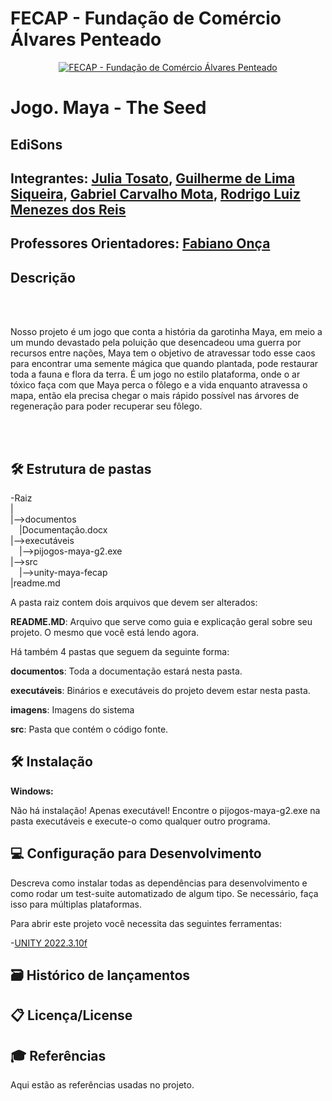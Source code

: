 # FECAP - Fundação de Comércio Álvares Penteado

<p align="center">
<a href= "https://www.fecap.br/"><img src="https://encrypted-tbn0.gstatic.com/images?q=tbn:ANd9GcRhZPrRa89Kma0ZZogxm0pi-tCn_TLKeHGVxywp-LXAFGR3B1DPouAJYHgKZGV0XTEf4AE&usqp=CAU" alt="FECAP - Fundação de Comércio Álvares Penteado" border="0"></a>
</p>

# Jogo. Maya - The Seed

## EdiSons

## Integrantes: <a href="https://www.linkedin.com/in/julia-tosato-a09a0b207/">Julia Tosato</a>, <a href="#">Guilherme de Lima Siqueira</a>, <a href="#">Gabriel Carvalho Mota</a>, <a href="#">Rodrigo Luiz Menezes dos Reis</a>

## Professores Orientadores: <a href="https://www.linkedin.com/in/fabiano-on%C3%A7a-3214a12/">Fabiano Onça</a>

## Descrição

<br><br>

Nosso projeto é um jogo que conta a história da garotinha Maya, em meio a um mundo devastado pela poluição que desencadeou uma guerra por recursos entre nações, Maya tem o objetivo de atravessar todo esse caos para encontrar uma semente mágica que quando plantada, pode restaurar toda a fauna e flora da terra.
É um jogo no estilo plataforma, onde o ar tóxico faça com que Maya perca o fôlego e a vida enquanto atravessa o mapa, então ela precisa chegar o mais rápido possível nas árvores de regeneração para poder recuperar seu fôlego.

<br><br>

## 🛠 Estrutura de pastas

-Raiz<br>
|<br>
|-->documentos<br>
  &emsp;|Documentação.docx<br>
|-->executáveis<br>
  &emsp;|-->pijogos-maya-g2.exe<br>
|-->src<br>
  &emsp;|-->unity-maya-fecap<br>
|readme.md<br>

A pasta raiz contem dois arquivos que devem ser alterados:

<b>README.MD</b>: Arquivo que serve como guia e explicação geral sobre seu projeto. O mesmo que você está lendo agora.

Há também 4 pastas que seguem da seguinte forma:

<b>documentos</b>: Toda a documentação estará nesta pasta.

<b>executáveis</b>: Binários e executáveis do projeto devem estar nesta pasta.

<b>imagens</b>: Imagens do sistema

<b>src</b>: Pasta que contém o código fonte.

## 🛠 Instalação

<b>Windows:</b>

Não há instalação! Apenas executável!
Encontre o pijogos-maya-g2.exe na pasta executáveis e execute-o como qualquer outro programa.

## 💻 Configuração para Desenvolvimento

Descreva como instalar todas as dependências para desenvolvimento e como rodar um test-suite automatizado de algum tipo. Se necessário, faça isso para múltiplas plataformas.

Para abrir este projeto você necessita das seguintes ferramentas:

-<a href="https://store.unity.com/download">UNITY 2022.3.10f</a>

## 🗃 Histórico de lançamentos


## 📋 Licença/License


## 🎓 Referências

Aqui estão as referências usadas no projeto.
